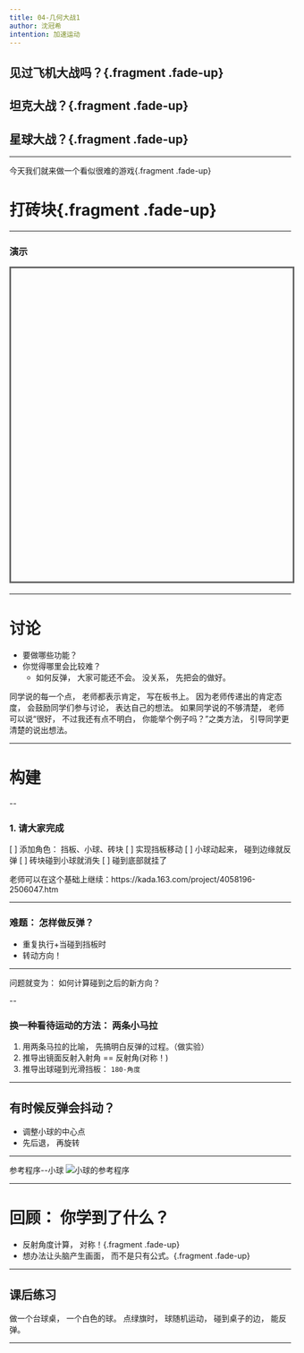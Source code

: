 ```yaml
---
title: 04-几何大战1
author: 沈冠希
intention: 加速运动
---
```


## 见过飞机大战吗？{.fragment .fade-up}
## 坦克大战？{.fragment .fade-up}
## 星球大战？{.fragment .fade-up}

---

今天我们就来做一个看似很难的游戏{.fragment .fade-up}
# 打砖块{.fragment .fade-up}

---

### 演示

<iframe data-src="https://kada.163.com/project/4095290-3400155.htm" width="800" height="560" frameborder="0" marginwidth="0" marginheight="0" scrolling="yes" style="border:3px solid #666; margin-bottom:5px; max-width: 100%;" allowfullscreen=""></iframe>

---

# 讨论
- 要做哪些功能？
- 你觉得哪里会比较难？
  - 如何反弹， 大家可能还不会。 没关系， 先把会的做好。

<aside class="notes">
    同学说的每一个点， 老师都表示肯定， 写在板书上。
    因为老师传递出的肯定态度， 会鼓励同学们参与讨论， 表达自己的想法。
    如果同学说的不够清楚， 老师可以说“很好， 不过我还有点不明白， 你能举个例子吗？”之类方法， 引导同学更清楚的说出想法。
</aside>

---

# 构建

--

### 1. 请大家完成

[ ] 添加角色： 挡板、小球、砖块
[ ] 实现挡板移动
[ ] 小球动起来， 碰到边缘就反弹
[ ] 砖块碰到小球就消失
[ ] 碰到底部就挂了

<aside class="notes">
    老师可以在这个基础上继续：https://kada.163.com/project/4058196-2506047.htm
</aside>

---

### 难题： 怎样做反弹？
- 重复执行+当碰到挡板时
- 转动方向！

---

问题就变为： 如何计算碰到之后的新方向？

--

### 换一种看待运动的方法： 两条小马拉


1. 用两条马拉的比喻， 先搞明白反弹的过程。（做实验）
2. 推导出镜面反射入射角 == 反射角(对称！)
3. 推导出球碰到光滑挡板： `180-角度`

---

## 有时候反弹会抖动？
- 调整小球的中心点
- 先后退， 再旋转

---

参考程序--小球
![小球的参考程序](https://i.loli.net/2019/11/12/Ghz3aTFKLAHUSfr.png)

---

# 回顾： 你学到了什么？
- 反射角度计算， 对称！{.fragment .fade-up}
- 想办法让头脑产生画面， 而不是只有公式。{.fragment .fade-up}

---

## 课后练习

做一个台球桌， 一个白色的球。 点绿旗时， 球随机运动， 碰到桌子的边， 能反弹。

---
